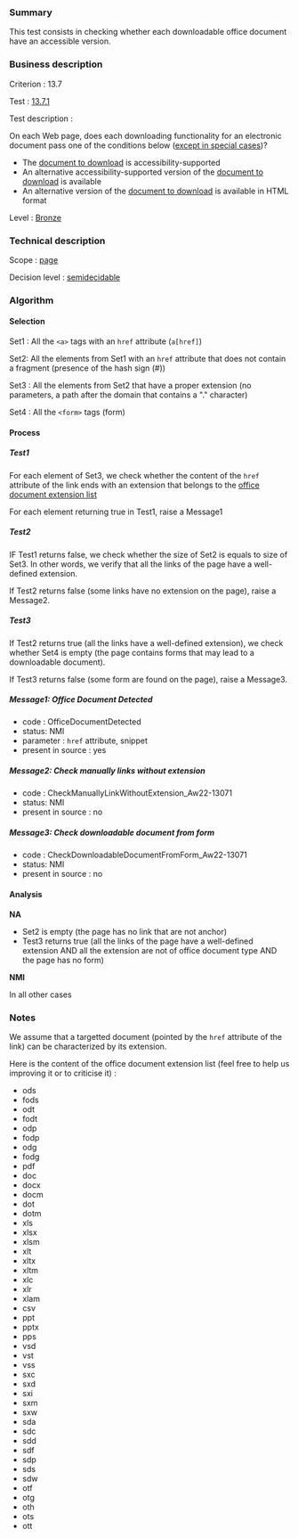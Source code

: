 ### Summary

This test consists in checking whether each downloadable office document have an accessible version.

### Business description

Criterion : 13.7

Test : [13.7.1](http://accessiweb.org/index.php/accessiweb-22-english-version.html#test-13-7-1)

Test description :

On each Web page, does each downloading functionality for an electronic document pass one of the conditions below ([except in special cases](http://accessiweb.org/index.php/glossary-76.html#cpCrit13-7 "Special cases for criterion 13.7"))?

-   The [document to download](http://accessiweb.org/index.php/glossary-76.html#mVaccessible) is accessibility-supported
-   An alternative accessibility-supported version of the [document to download](http://accessiweb.org/index.php/glossary-76.html#mVaccessible) is available
-   An alternative version of the [document to download](http://accessiweb.org/index.php/glossary-76.html#mVaccessible) is available in HTML format

Level : [Bronze](/en/category/rules-design/accessiweb-11/level/bronze)

### Technical description

Scope : [page](/en/category/rules-design/accessiweb-11/scope/page)

Decision level :
[semidecidable](/en/category/rules-design/accessiweb-11/decision-level/semidecidable)

### Algorithm

#### Selection

Set1 : All the `<a>` tags with an `href` attribute (`a[href]`)

Set2: All the elements from Set1 with an `href` attribute that does not contain a fragment (presence of the hash sign (\#))

Set3 : All the elements from Set2 that have a proper extension (no parameters, a path after the domain that contains a "." character)

Set4 : All the `<form>` tags (form)

#### Process

##### Test1

For each element of Set3, we check whether the content of the `href` attribute of the link ends with an extension that belongs to the [office document extension list](#office-document-extension-list)

For each element returning true in Test1, raise a Message1

##### Test2

IF Test1 returns false, we check whether the size of Set2 is equals to size of Set3. In other words, we verify that all the links of the page have a well-defined extension.

If Test2 returns false (some links have no extension on the page), raise a Message2.

##### Test3

If Test2 returns true (all the links have a well-defined extension), we check whether Set4 is empty (the page contains forms that may lead to a downloadable document).

If Test3 returns false (some form are found on the page), raise a Message3.

##### Message1: Office Document Detected

-   code : OfficeDocumentDetected
-   status: NMI
-   parameter : `href` attribute, snippet
-   present in source : yes

##### Message2: Check manually links without extension

-   code : CheckManuallyLinkWithoutExtension\_Aw22-13071
-   status: NMI
-   present in source : no

##### Message3: Check downloadable document from form

-   code : CheckDownloadableDocumentFromForm\_Aw22-13071
-   status: NMI
-   present in source : no

#### Analysis

**NA**

-   Set2 is empty (the page has no link that are not anchor)
-   Test3 returns true (all the links of the page have a well-defined extension AND all the extension are not of office document type AND the page has no form)

**NMI**

In all other cases

### Notes

We assume that a targetted document (pointed by the `href` attribute of the link) can be characterized by its extension.

Here is the content of the office document extension list (feel free to help us improving it or to criticise it) :

-   ods
-   fods
-   odt
-   fodt
-   odp
-   fodp
-   odg
-   fodg
-   pdf
-   doc
-   docx
-   docm
-   dot
-   dotm
-   xls
-   xlsx
-   xlsm
-   xlt
-   xltx
-   xltm
-   xlc
-   xlr
-   xlam
-   csv
-   ppt
-   pptx
-   pps
-   vsd
-   vst
-   vss
-   sxc
-   sxd
-   sxi
-   sxm
-   sxw
-   sda
-   sdc
-   sdd
-   sdf
-   sdp
-   sds
-   sdw
-   otf
-   otg
-   oth
-   ots
-   ott


